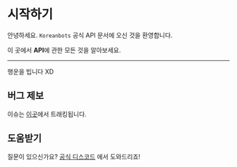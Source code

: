 # 시작하기

안녕하세요. `Koreanbots` 공식 API 문서에 오신 것을 환영합니다.

이 곳에서 **API**에 관한 모든 것을 알아보세요.

---

행운을 빕니다 XD

## 버그 제보

이슈는 [이곳](https://github.com/koreanbots/koreanbots/issue)에서 트래킹됩니다.

## 도움받기

질문이 있으신가요? [공식 디스코드](https://discord.com/invite/JEh53MQ) 에서 도와드리죠!
